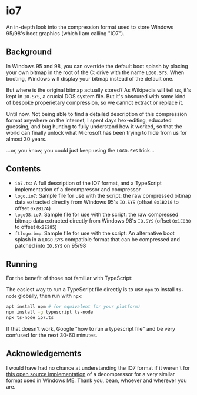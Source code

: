 # io7
An in-depth look into the compression format used to store Windows 95/98's boot graphics (which I am calling "IO7").

## Background 

In Windows 95 and 98, you can override the default boot splash by placing
your own bitmap in the root of the C: drive with the name `LOGO.SYS`. When
booting, Windows will display your bitmap instead of the default one.

But where is the original bitmap actually stored? As Wikipedia will tell us, 
it's kept in `IO.SYS`, a crucial DOS system file. But it's obscured with some 
kind of bespoke properietary compression, so we cannot extract or replace it.

Until now. Not being able to find a detailed description of this compression format
anywhere on the internet, I spent days hex-editing, educated guessing, and bug
hunting to fully understand how it worked, so that the world can finally unlock
what Microsoft has been trying to hide from us for almost 30 years.

...or, you know, you could just keep using the `LOGO.SYS` trick...

## Contents

* `io7.ts`: A full description of the IO7 format, and a TypeScript implementation of a decompressor and compressor
* `logo.io7`: Sample file for use with the script: the raw compressed bitmap data extracted directly from Windows 95's `IO.SYS` (offset `0x1B210` to offset `0x2B17A`)
* `logo98.io7`: Sample file for use with the script: the raw compressed bitmap data extracted directly from Windows 98's `IO.SYS` (offset `0x1E030` to offset `0x2E285`)
* `ftlogo.bmp`: Sample file for use with the script: An alternative boot splash in a `LOGO.SYS` compatible format that can be compressed and patched into `IO.SYS` on 95/98

## Running

For the benefit of those not familiar with TypeScript:

The easiest way to run a TypeScript file directly is to use `npm` to install `ts-node` globally, then run with `npx`:

```bash
apt install npm # (or equivalent for your platform)
npm install -g typescript ts-node
npx ts-node io7.ts
```

If that doesn't work, Google "how to run a typescript file" and be very confused for the next 30-60 minutes.

## Acknowledgements

I would have had no chance at understanding the IO7 format if it weren't for [this open source implementation](https://github.com/chenall/grub4dos/blob/3c1d05f39e49ec1d7543caa825df00068b96620b/stage2/builtins.c#L441-L621)
of a decompressor for a very similar format used in Windows ME. Thank you, bean, whoever and wherever you are.
